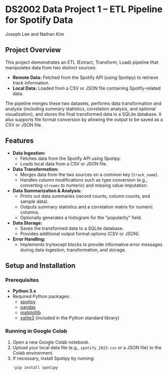 
# DS2002 Data Project 1 – ETL Pipeline for Spotify Data
Joseph Lee and Nathan Kim
## Project Overview

This project demonstrates an ETL (Extract, Transform, Load) pipeline that manipulates data from two distinct sources:
- **Remote Data:** Fetched from the Spotify API (using Spotipy) to retrieve track information.
- **Local Data:** Loaded from a CSV or JSON file containing Spotify-related data.

The pipeline merges these two datasets, performs data transformation and analysis (including summary statistics, correlation analysis, and optional visualization), and stores the final transformed data in a SQLite database. It also supports file format conversion by allowing the output to be saved as a CSV or JSON file.

## Features

- **Data Ingestion:**
  - Fetches data from the Spotify API using Spotipy.
  - Loads local data from a CSV or JSON file.
- **Data Transformation:**
  - Merges data from the two sources on a common key (`track_name`).
  - Handles column modifications such as type conversion (e.g., converting `streams` to numeric) and missing value imputation.
- **Data Summarization & Analysis:**
  - Prints out data summaries (record counts, column counts, and sample data).
  - Outputs summary statistics and a correlation matrix for numeric columns.
  - Optionally generates a histogram for the "popularity" field.
- **Data Storage:**
  - Saves the transformed data to a SQLite database.
  - Provides additional output format options (CSV or JSON).
- **Error Handling:**
  - Implements try/except blocks to provide informative error messages during data ingestion, transformation, and storage.

## Setup and Installation

### Prerequisites

- **Python 3.x**  
- Required Python packages:
  - [spotipy](https://spotipy.readthedocs.io/en/2.19.0/)
  - [pandas](https://pandas.pydata.org/)
  - [matplotlib](https://matplotlib.org/)
  - [sqlite3](https://docs.python.org/3/library/sqlite3.html) (included in the Python standard library)

### Running in Google Colab

1. Open a new Google Colab notebook.
2. Upload your local data file (e.g., `spotify_2023.csv` or a JSON file) to the Colab environment.
3. If necessary, install Spotipy by running:
   ```python
   !pip install spotipy
